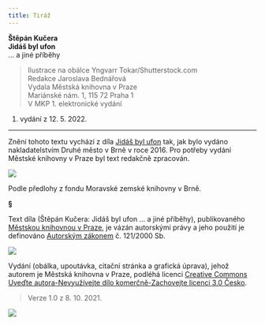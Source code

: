 ```yaml
---
title: Tiráž
---
```


**Štěpán Kučera    
Jidáš byl ufon**  
… a jiné příběhy  
> Ilustrace na obálce Yngvarr Tokar/Shutterstock.com  
Redakce Jaroslava Bednářová  
> Vydala Městská knihovna v Praze  
Mariánské nám. 1, 115 72 Praha 1  
> V MKP 1. elektronické vydání  
1. vydání z 12. 5. 2022.

***

Znění tohoto textu vychází z díla [Jidáš byl ufon](https://search.mlp.cz/cz/titul/jidas-byl-ufon/4224944/#book-content) tak, jak bylo vydáno nakladatelstvím Druhé město v Brně v roce 2016. Pro potřeby vydání Městské knihovny v Praze byl text redakčně zpracován.

![](../Images/MZK_logo_tyrkys_transparent.jpg)

Podle předlohy z fondu Moravské zemské knihovny v Brně.

**§**

Text díla (Štěpán Kučera: Jidáš byl ufon ... a jiné příběhy), publikovaného [Městskou knihovnou v Praze](https://www.mlp.cz/cz/), je vázán autorskými právy a jeho použití je definováno [Autorským zákonem](https://www.mkcr.cz/predpisy-zakonu-709.html) č. 121/2000 Sb.

![](../Images/image001.jpg)

Vydání (obálka, upoutávka, citační stránka a grafická úprava), jehož autorem je Městská knihovna v Praze, podléhá licenci [Creative Commons Uveďte autora-Nevyužívejte dílo komerčně-Zachovejte licenci 3.0 Česko](https://creativecommons.org/licenses/by-nc-sa/3.0/cz/).

  

> Verze 1.0 z 8. 10. 2021.

![](../Images/image002.jpg)